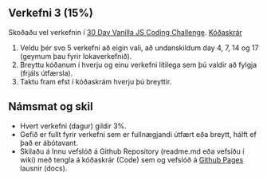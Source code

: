 ## Verkefni 3 (15%)
Skoðaðu vel verkefnin í [30 Day Vanilla JS Coding Challenge](https://javascript30.com/). 
[Kóðaskrár](https://github.com/wesbos/JavaScript30)

1. Veldu þér svo 5 verkefni að eigin vali, að undanskildum day 4, 7, 14 og 17 (geymum þau fyrir lokaverkefnið).
1. Breyttu kóðanum í hverju og einu verkefni lítilega sem þú valdir að fylgja (frjáls útfærsla).
1. Taktu fram efst í kóðaskrám hverju þú breyttir.


## Námsmat og skil
* Hvert verkefni (dagur) gildir 3%.
* Gefið er fullt fyrir verkefni sem er fullnægjandi útfært eða breytt, hálft ef það er ábótavant. 
* Skilaðu á Innu vefslóð á Github Repository (readme.md eða vefsíðu í wiki) með tengla á kóðaskrár (Code) sem og vefslóð á [Github Pages](https://pages.github.com/) lausnir (docs).
